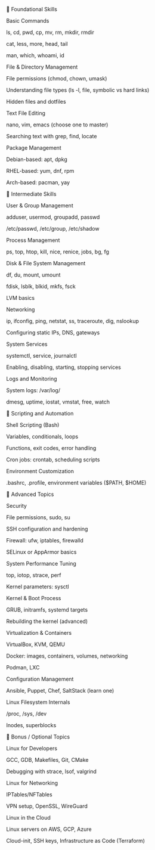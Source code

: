 🔹 Foundational Skills

Basic Commands

ls, cd, pwd, cp, mv, rm, mkdir, rmdir

cat, less, more, head, tail

man, which, whoami, id

File & Directory Management

File permissions (chmod, chown, umask)

Understanding file types (ls -l, file, symbolic vs hard links)

Hidden files and dotfiles

Text File Editing

nano, vim, emacs (choose one to master)

Searching text with grep, find, locate

Package Management

Debian-based: apt, dpkg

RHEL-based: yum, dnf, rpm

Arch-based: pacman, yay

🔹 Intermediate Skills

User & Group Management

adduser, usermod, groupadd, passwd

/etc/passwd, /etc/group, /etc/shadow

Process Management

ps, top, htop, kill, nice, renice, jobs, bg, fg

Disk & File System Management

df, du, mount, umount

fdisk, lsblk, blkid, mkfs, fsck

LVM basics

Networking

ip, ifconfig, ping, netstat, ss, traceroute, dig, nslookup

Configuring static IPs, DNS, gateways

System Services

systemctl, service, journalctl

Enabling, disabling, starting, stopping services

Logs and Monitoring

System logs: /var/log/

dmesg, uptime, iostat, vmstat, free, watch

🔹 Scripting and Automation

Shell Scripting (Bash)

Variables, conditionals, loops

Functions, exit codes, error handling

Cron jobs: crontab, scheduling scripts

Environment Customization

.bashrc, .profile, environment variables ($PATH, $HOME)

🔹 Advanced Topics

Security

File permissions, sudo, su

SSH configuration and hardening

Firewall: ufw, iptables, firewalld

SELinux or AppArmor basics

System Performance Tuning

top, iotop, strace, perf

Kernel parameters: sysctl

Kernel & Boot Process

GRUB, initramfs, systemd targets

Rebuilding the kernel (advanced)

Virtualization & Containers

VirtualBox, KVM, QEMU

Docker: images, containers, volumes, networking

Podman, LXC

Configuration Management

Ansible, Puppet, Chef, SaltStack (learn one)

Linux Filesystem Internals

/proc, /sys, /dev

Inodes, superblocks

🔹 Bonus / Optional Topics

Linux for Developers

GCC, GDB, Makefiles, Git, CMake

Debugging with strace, lsof, valgrind

Linux for Networking

IPTables/NFTables

VPN setup, OpenSSL, WireGuard

Linux in the Cloud

Linux servers on AWS, GCP, Azure

Cloud-init, SSH keys, Infrastructure as Code (Terraform)
